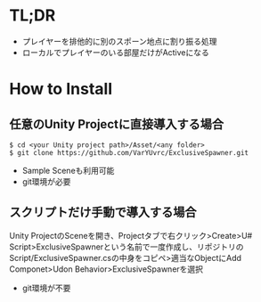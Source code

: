 # TL;DR
- プレイヤーを排他的に別のスポーン地点に割り振る処理
- ローカルでプレイヤーのいる部屋だけがActiveになる

# How to Install

## 任意のUnity Projectに直接導入する場合
```shell
$ cd <your Unity project path>/Asset/<any folder>
$ git clone https://github.com/VarYUvrc/ExclusiveSpawner.git
```
- Sample Sceneも利用可能
- git環境が必要
## スクリプトだけ手動で導入する場合
Unity ProjectのSceneを開き、Projectタブで右クリック>Create>U# Script>ExclusiveSpawnerという名前で一度作成し、リポジトリのScript/ExclusiveSpawner.csの中身をコピペ>適当なObjectにAdd Componet>Udon Behavior>ExclusiveSpawnerを選択
- git環境が不要